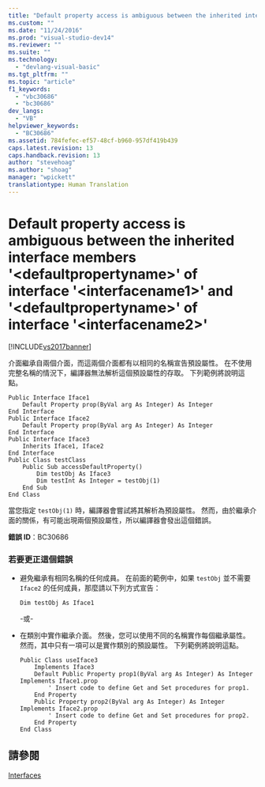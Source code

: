 ```yaml
---
title: "Default property access is ambiguous between the inherited interface members &#39;&lt;defaultpropertyname&gt;&#39; of interface &#39;&lt;interfacename1&gt;&#39; and &#39;&lt;defaultpropertyname&gt;&#39; of interface &#39;&lt;interfacename2&gt;&#39; | Microsoft Docs"
ms.custom: ""
ms.date: "11/24/2016"
ms.prod: "visual-studio-dev14"
ms.reviewer: ""
ms.suite: ""
ms.technology: 
  - "devlang-visual-basic"
ms.tgt_pltfrm: ""
ms.topic: "article"
f1_keywords: 
  - "vbc30686"
  - "bc30686"
dev_langs: 
  - "VB"
helpviewer_keywords: 
  - "BC30686"
ms.assetid: 784fefec-ef57-48cf-b960-957df419b439
caps.latest.revision: 13
caps.handback.revision: 13
author: "stevehoag"
ms.author: "shoag"
manager: "wpickett"
translationtype: Human Translation
---
```

# Default property access is ambiguous between the inherited interface members &#39;&lt;defaultpropertyname&gt;&#39; of interface &#39;&lt;interfacename1&gt;&#39; and &#39;&lt;defaultpropertyname&gt;&#39; of interface &#39;&lt;interfacename2&gt;&#39;
[!INCLUDE[vs2017banner](../../../csharp/includes/vs2017banner.md)]

介面繼承自兩個介面，而這兩個介面都有以相同的名稱宣告預設屬性。  在不使用完整名稱的情況下，編譯器無法解析這個預設屬性的存取。  下列範例將說明這點。  
  
```  
Public Interface Iface1  
    Default Property prop(ByVal arg As Integer) As Integer  
End Interface  
Public Interface Iface2  
    Default Property prop(ByVal arg As Integer) As Integer  
End Interface  
Public Interface Iface3  
    Inherits Iface1, Iface2  
End Interface  
Public Class testClass  
    Public Sub accessDefaultProperty()  
        Dim testObj As Iface3  
        Dim testInt As Integer = testObj(1)  
    End Sub  
End Class  
```  
  
 當您指定 `testObj(1)` 時，編譯器會嘗試將其解析為預設屬性。  然而，由於繼承介面的關係，有可能出現兩個預設屬性，所以編譯器會發出這個錯誤。  
  
 **錯誤 ID**：BC30686  
  
### 若要更正這個錯誤  
  
-   避免繼承有相同名稱的任何成員。  在前面的範例中，如果 `testObj` 並不需要 `Iface2` 的任何成員，那麼請以下列方式宣告：  
  
    ```  
    Dim testObj As Iface1  
    ```  
  
     \-或\-  
  
-   在類別中實作繼承介面。  然後，您可以使用不同的名稱實作每個繼承屬性。  然而，其中只有一項可以是實作類別的預設屬性。  下列範例將說明這點。  
  
    ```  
    Public Class useIface3  
        Implements Iface3  
        Default Public Property prop1(ByVal arg As Integer) As Integer Implements Iface1.prop  
            ' Insert code to define Get and Set procedures for prop1.  
        End Property  
        Public Property prop2(ByVal arg As Integer) As Integer Implements Iface2.prop  
            ' Insert code to define Get and Set procedures for prop2.  
        End Property  
    End Class  
    ```  
  
## 請參閱  
 [Interfaces](../../../visual-basic/programming-guide/language-features/interfaces/index.md)